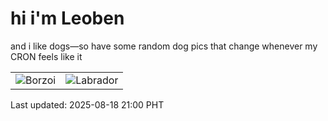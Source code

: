 # hi i'm Leoben

and i like dogs—so have some random dog pics that change whenever my CRON feels like it

|  |  |
|--------|----------|
| ![Borzoi](https://random-dog-vercel.vercel.app/api/random-borzoi?v=1755522004) | ![Labrador](https://random-dog-vercel.vercel.app/api/random-labrador?v=1755522004) |

Last updated: 2025-08-18 21:00 PHT
